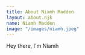 ```yaml
---
title: About Niamh Madden
layout: about.njk
name: Niamh Madden
image: "/images/niamh.jpeg"
---
```


Hey there, I'm Niamh
